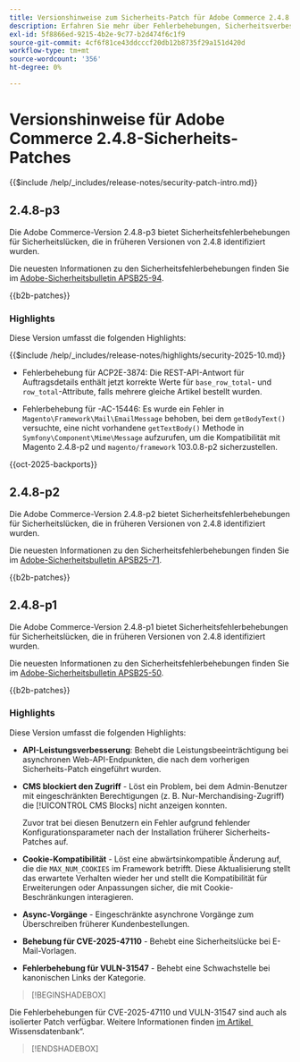 ```yaml
---
title: Versionshinweise zum Sicherheits-Patch für Adobe Commerce 2.4.8
description: Erfahren Sie mehr über Fehlerbehebungen, Sicherheitsverbesserungen und andere sicherheitsbezogene Updates in den Sicherheits-Patch-Versionen für Adobe Commerce 2.4.7.
exl-id: 5f8866ed-9215-4b2e-9c77-b2d474f6c1f9
source-git-commit: 4cf6f81ce43ddcccf20db12b8735f29a151d420d
workflow-type: tm+mt
source-wordcount: '356'
ht-degree: 0%

---
```


# Versionshinweise für Adobe Commerce 2.4.8-Sicherheits-Patches

{{$include /help/_includes/release-notes/security-patch-intro.md}}

## 2.4.8-p3

Die Adobe Commerce-Version 2.4.8-p3 bietet Sicherheitsfehlerbehebungen für Sicherheitslücken, die in früheren Versionen von 2.4.8 identifiziert wurden.

Die neuesten Informationen zu den Sicherheitsfehlerbehebungen finden Sie im [Adobe-Sicherheitsbulletin APSB25-94](https://helpx.adobe.com/security/products/magento/apsb25-94.html).

{{b2b-patches}}

### Highlights

Diese Version umfasst die folgenden Highlights:

{{$include /help/_includes/release-notes/highlights/security-2025-10.md}}

* Fehlerbehebung für ACP2E-3874: Die REST-API-Antwort für Auftragsdetails enthält jetzt korrekte Werte für `base_row_total`- und `row_total`-Attribute, falls mehrere gleiche Artikel bestellt wurden.

* Fehlerbehebung für -AC-15446: Es wurde ein Fehler in `Magento\Framework\Mail\EmailMessage` behoben, bei dem `getBodyText()` versuchte, eine nicht vorhandene `getTextBody()` Methode in `Symfony\Component\Mime\Message` aufzurufen, um die Kompatibilität mit Magento 2.4.8-p2 und `magento/framework` 103.0.8-p2 sicherzustellen.

{{oct-2025-backports}}

## 2.4.8-p2

Die Adobe Commerce-Version 2.4.8-p2 bietet Sicherheitsfehlerbehebungen für Sicherheitslücken, die in früheren Versionen von 2.4.8 identifiziert wurden.

Die neuesten Informationen zu den Sicherheitsfehlerbehebungen finden Sie im [Adobe-Sicherheitsbulletin APSB25-71](https://helpx.adobe.com/security/products/magento/apsb25-71.html).

{{b2b-patches}}

## 2.4.8-p1

Die Adobe Commerce-Version 2.4.8-p1 bietet Sicherheitsfehlerbehebungen für Sicherheitslücken, die in früheren Versionen von 2.4.8 identifiziert wurden.

Die neuesten Informationen zu den Sicherheitsfehlerbehebungen finden Sie im [Adobe-Sicherheitsbulletin APSB25-50](https://helpx.adobe.com/security/products/magento/apsb25-50.html).

{{b2b-patches}}

### Highlights

Diese Version umfasst die folgenden Highlights:

* **API-Leistungsverbesserung**: Behebt die Leistungsbeeinträchtigung bei asynchronen Web-API-Endpunkten, die nach dem vorherigen Sicherheits-Patch eingeführt wurden.<!-- AC-14078 -->

* **CMS blockiert den Zugriff** - Löst ein Problem, bei dem Admin-Benutzer mit eingeschränkten Berechtigungen (z. B. Nur-Merchandising-Zugriff) die [!UICONTROL CMS Blocks] nicht anzeigen konnten.

  Zuvor trat bei diesen Benutzern ein Fehler aufgrund fehlender Konfigurationsparameter nach der Installation früherer Sicherheits-Patches auf.<!-- AC-14087 -->

* **Cookie-Kompatibilität** - Löst eine abwärtsinkompatible Änderung auf, die die `MAX_NUM_COOKIES` im Framework betrifft. Diese Aktualisierung stellt das erwartete Verhalten wieder her und stellt die Kompatibilität für Erweiterungen oder Anpassungen sicher, die mit Cookie-Beschränkungen interagieren.<!-- AC-14475 -->

* **Async-Vorgänge** - Eingeschränkte asynchrone Vorgänge zum Überschreiben früherer Kundenbestellungen.<!-- AC-13917 -->

* **Behebung für CVE-2025-47110** - Behebt eine Sicherheitslücke bei E-Mail-Vorlagen.<!-- AC-14695 -->

* **Fehlerbehebung für VULN-31547** - Behebt eine Schwachstelle bei kanonischen Links der Kategorie.<!-- AC-14713 -->

>[!BEGINSHADEBOX]

Die Fehlerbehebungen für CVE-2025-47110 und VULN-31547 sind auch als isolierter Patch verfügbar. Weitere Informationen finden [&#x200B; im Artikel &#x200B;](https://experienceleague.adobe.com/en/docs/commerce-knowledge-base/kb/troubleshooting/known-issues-patches-attached/security-update-available-for-adobe-commerce-apsb25-50)Wissensdatenbank“.

>[!ENDSHADEBOX]

<!-- Last updated from includes: 2025-10-22 11:16:25 -->
